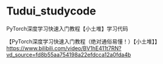 # Tudui_studycode
 PyTorch深度学习快速入门教程【小土堆】学习代码
 
【PyTorch深度学习快速入门教程（绝对通俗易懂！）【小土堆】】https://www.bilibili.com/video/BV1hE411t7RN?vd_source=fd8b55aa754198a22efdcca12a0fda4b
